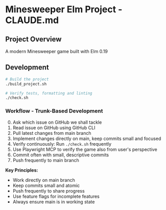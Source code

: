 # Minesweeper Elm Project - CLAUDE.md

## Project Overview
A modern Minesweeper game built with Elm 0.19

## Development

```bash
# Build the project
./build_project.sh
```

```bash
# Verify tests, formatting and linting
./check.sh
```

### Workflow - Trunk-Based Development

0. Ask which issue on GitHub we shall tackle
1. Read issue on GitHub using GitHub CLI
2. Pull latest changes from main branch
3. Implement changes directly on main, keep commits small and focused
4. Verify continuously: Run `./check.sh` frequently
5. Use Playwright MCP to verify the game also from user's perspective
6. Commit often with small, descriptive commits
7. Push frequently to main branch

**Key Principles:**
- Work directly on main branch
- Keep commits small and atomic
- Push frequently to share progress
- Use feature flags for incomplete features
- Always ensure main is in working state
